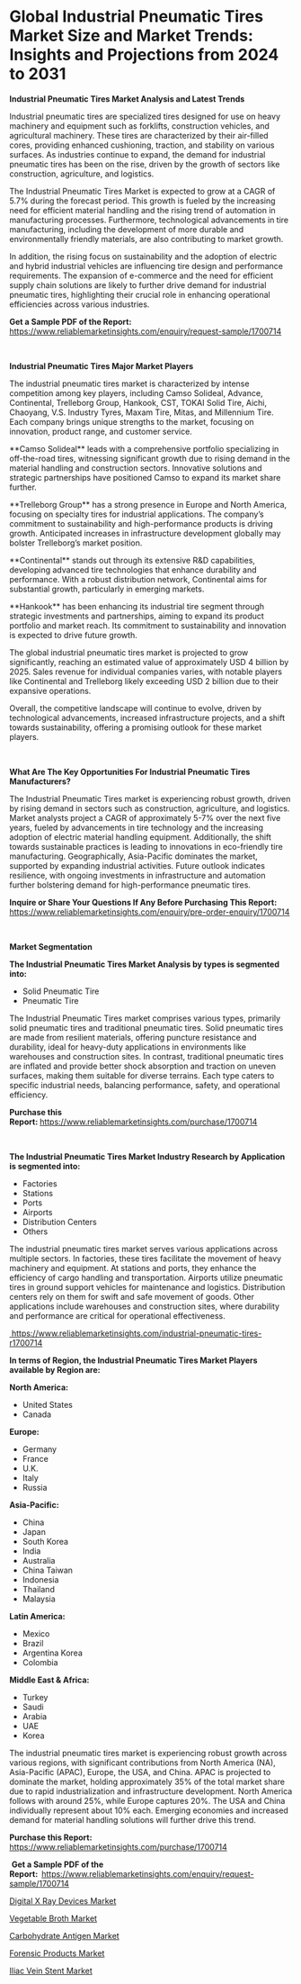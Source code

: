 <p><h1>Global Industrial Pneumatic Tires Market Size and Market Trends: Insights and Projections from 2024 to 2031</h1></p><p><strong>Industrial Pneumatic Tires Market Analysis and Latest Trends</strong></p>
<p><p>Industrial pneumatic tires are specialized tires designed for use on heavy machinery and equipment such as forklifts, construction vehicles, and agricultural machinery. These tires are characterized by their air-filled cores, providing enhanced cushioning, traction, and stability on various surfaces. As industries continue to expand, the demand for industrial pneumatic tires has been on the rise, driven by the growth of sectors like construction, agriculture, and logistics.</p><p>The Industrial Pneumatic Tires Market is expected to grow at a CAGR of 5.7% during the forecast period. This growth is fueled by the increasing need for efficient material handling and the rising trend of automation in manufacturing processes. Furthermore, technological advancements in tire manufacturing, including the development of more durable and environmentally friendly materials, are also contributing to market growth. </p><p>In addition, the rising focus on sustainability and the adoption of electric and hybrid industrial vehicles are influencing tire design and performance requirements. The expansion of e-commerce and the need for efficient supply chain solutions are likely to further drive demand for industrial pneumatic tires, highlighting their crucial role in enhancing operational efficiencies across various industries.</p></p>
<p><strong>Get a Sample PDF of the Report:&nbsp;</strong> <a href="https://www.reliablemarketinsights.com/enquiry/request-sample/1700714?utm_campaign=1589&utm_medium=2&utm_source=Github&utm_content=ia&utm_term=21102024&utm_id=industrial-pneumatic-tires">https://www.reliablemarketinsights.com/enquiry/request-sample/1700714</a></p>
<p>&nbsp;</p>
<p><strong>Industrial Pneumatic Tires Major Market Players</strong></p>
<p><p>The industrial pneumatic tires market is characterized by intense competition among key players, including Camso Solideal, Advance, Continental, Trelleborg Group, Hankook, CST, TOKAI Solid Tire, Aichi, Chaoyang, V.S. Industry Tyres, Maxam Tire, Mitas, and Millennium Tire. Each company brings unique strengths to the market, focusing on innovation, product range, and customer service.</p><p>**Camso Solideal** leads with a comprehensive portfolio specializing in off-the-road tires, witnessing significant growth due to rising demand in the material handling and construction sectors. Innovative solutions and strategic partnerships have positioned Camso to expand its market share further.</p><p>**Trelleborg Group** has a strong presence in Europe and North America, focusing on specialty tires for industrial applications. The company’s commitment to sustainability and high-performance products is driving growth. Anticipated increases in infrastructure development globally may bolster Trelleborg’s market position.</p><p>**Continental** stands out through its extensive R&D capabilities, developing advanced tire technologies that enhance durability and performance. With a robust distribution network, Continental aims for substantial growth, particularly in emerging markets.</p><p>**Hankook** has been enhancing its industrial tire segment through strategic investments and partnerships, aiming to expand its product portfolio and market reach. Its commitment to sustainability and innovation is expected to drive future growth.</p><p>The global industrial pneumatic tires market is projected to grow significantly, reaching an estimated value of approximately USD 4 billion by 2025. Sales revenue for individual companies varies, with notable players like Continental and Trelleborg likely exceeding USD 2 billion due to their expansive operations.</p><p>Overall, the competitive landscape will continue to evolve, driven by technological advancements, increased infrastructure projects, and a shift towards sustainability, offering a promising outlook for these market players.</p></p>
<p>&nbsp;</p>
<p><strong>What Are The Key Opportunities For Industrial Pneumatic Tires Manufacturers?</strong></p>
<p><p>The Industrial Pneumatic Tires market is experiencing robust growth, driven by rising demand in sectors such as construction, agriculture, and logistics. Market analysts project a CAGR of approximately 5-7% over the next five years, fueled by advancements in tire technology and the increasing adoption of electric material handling equipment. Additionally, the shift towards sustainable practices is leading to innovations in eco-friendly tire manufacturing. Geographically, Asia-Pacific dominates the market, supported by expanding industrial activities. Future outlook indicates resilience, with ongoing investments in infrastructure and automation further bolstering demand for high-performance pneumatic tires.</p></p>
<p><strong>Inquire or Share Your Questions If Any Before Purchasing This Report:</strong> <a href="https://www.reliablemarketinsights.com/enquiry/pre-order-enquiry/1700714?utm_campaign=1589&utm_medium=2&utm_source=Github&utm_content=ia&utm_term=21102024&utm_id=industrial-pneumatic-tires">https://www.reliablemarketinsights.com/enquiry/pre-order-enquiry/1700714</a></p>
<p>&nbsp;</p>
<p><strong>Market Segmentation</strong></p>
<p><strong>The Industrial Pneumatic Tires Market Analysis by types is segmented into:</strong></p>
<p><ul><li>Solid Pneumatic Tire</li><li>Pneumatic Tire</li></ul></p>
<p><p>The Industrial Pneumatic Tires market comprises various types, primarily solid pneumatic tires and traditional pneumatic tires. Solid pneumatic tires are made from resilient materials, offering puncture resistance and durability, ideal for heavy-duty applications in environments like warehouses and construction sites. In contrast, traditional pneumatic tires are inflated and provide better shock absorption and traction on uneven surfaces, making them suitable for diverse terrains. Each type caters to specific industrial needs, balancing performance, safety, and operational efficiency.</p></p>
<p><strong>Purchase this Report:&nbsp;</strong><a href="https://www.reliablemarketinsights.com/purchase/1700714?utm_campaign=1589&utm_medium=2&utm_source=Github&utm_content=ia&utm_term=21102024&utm_id=industrial-pneumatic-tires">https://www.reliablemarketinsights.com/purchase/1700714</a></p>
<p>&nbsp;</p>
<p><strong>The Industrial Pneumatic Tires Market Industry Research by Application is segmented into:</strong></p>
<p><ul><li>Factories</li><li>Stations</li><li>Ports</li><li>Airports</li><li>Distribution Centers</li><li>Others</li></ul></p>
<p><p>The industrial pneumatic tires market serves various applications across multiple sectors. In factories, these tires facilitate the movement of heavy machinery and equipment. At stations and ports, they enhance the efficiency of cargo handling and transportation. Airports utilize pneumatic tires in ground support vehicles for maintenance and logistics. Distribution centers rely on them for swift and safe movement of goods. Other applications include warehouses and construction sites, where durability and performance are critical for operational effectiveness.</p></p>
<p><a href="https://www.reliablemarketinsights.com/industrial-pneumatic-tires-r1700714?utm_campaign=1589&utm_medium=2&utm_source=Github&utm_content=ia&utm_term=21102024&utm_id=industrial-pneumatic-tires">&nbsp;https://www.reliablemarketinsights.com/industrial-pneumatic-tires-r1700714</a></p>
<p><strong>In terms of Region, the Industrial Pneumatic Tires Market Players available by Region are:</strong></p>
<p>
    <p> <strong> North America: </strong>
        <ul>
            <li>United States</li>
            <li>Canada</li>
        </ul>
        </p> 
    <p> <strong> Europe: </strong>
        <ul>
            <li>Germany</li>
            <li>France</li>
            <li>U.K.</li>
            <li>Italy</li>
            <li>Russia</li>
        </ul>
        </p> 
    <p> <strong> Asia-Pacific: </strong>
        <ul>
            <li>China</li>
            <li>Japan</li>
            <li>South Korea</li>
            <li>India</li>
            <li>Australia</li>
            <li>China Taiwan</li>
            <li>Indonesia</li>
            <li>Thailand</li>
            <li>Malaysia</li>
        </ul>
        </p> 
    <p> <strong> Latin America: </strong>
        <ul>
            <li>Mexico</li>
            <li>Brazil</li>
            <li>Argentina Korea</li>
            <li>Colombia</li>
        </ul>
        </p> 
    <p> <strong> Middle East & Africa: </strong>
        <ul>
            <li>Turkey</li>
            <li>Saudi</li>
            <li>Arabia</li>
            <li>UAE</li>
            <li>Korea</li>
        </ul>
    </p>
    </p>
<p><p>The industrial pneumatic tires market is experiencing robust growth across various regions, with significant contributions from North America (NA), Asia-Pacific (APAC), Europe, the USA, and China. APAC is projected to dominate the market, holding approximately 35% of the total market share due to rapid industrialization and infrastructure development. North America follows with around 25%, while Europe captures 20%. The USA and China individually represent about 10% each. Emerging economies and increased demand for material handling solutions will further drive this trend.</p></p>
<p><strong>Purchase this Report: </strong><a href="https://www.reliablemarketinsights.com/purchase/1700714?utm_campaign=1589&utm_medium=2&utm_source=Github&utm_content=ia&utm_term=21102024&utm_id=industrial-pneumatic-tires">https://www.reliablemarketinsights.com/purchase/1700714</a></p>
<p>&nbsp;<strong>Get a Sample PDF of the Report:&nbsp;&nbsp;</strong><a href="https://www.reliablemarketinsights.com/enquiry/request-sample/1700714?utm_campaign=1589&utm_medium=2&utm_source=Github&utm_content=ia&utm_term=21102024&utm_id=industrial-pneumatic-tires">https://www.reliablemarketinsights.com/enquiry/request-sample/1700714</a></p>
<p><strong></strong></p>
<p><p><a href="https://www.linkedin.com/pulse/deep-dive-digital-x-ray-devices-market-itstrends-segmentation-prcze?utm_campaign=1589&utm_medium=2&utm_source=Github&utm_content=ia&utm_term=21102024&utm_id=industrial-pneumatic-tires">Digital X Ray Devices Market</a></p><p><a href="https://github.com/Rekhakhatun65/Market-Research-Report-List-1/blob/main/vegetable-broth-market.md?utm_campaign=1589&utm_medium=2&utm_source=Github&utm_content=ia&utm_term=21102024&utm_id=industrial-pneumatic-tires">Vegetable Broth Market</a></p><p><a href="https://www.linkedin.com/pulse/carbohydrate-antigen-industry-sector-market-dynamics-future-jeaie?utm_campaign=1589&utm_medium=2&utm_source=Github&utm_content=ia&utm_term=21102024&utm_id=industrial-pneumatic-tires">Carbohydrate Antigen Market</a></p><p><a href="https://www.linkedin.com/pulse/global-forensic-products-nexus-sector-confluences-regional-lxqge?utm_campaign=1589&utm_medium=2&utm_source=Github&utm_content=ia&utm_term=21102024&utm_id=industrial-pneumatic-tires">Forensic Products Market</a></p><p><a href="https://www.linkedin.com/pulse/global-iliac-vein-stent-market-product-types-applications-zm2ae?utm_campaign=1589&utm_medium=2&utm_source=Github&utm_content=ia&utm_term=21102024&utm_id=industrial-pneumatic-tires">Iliac Vein Stent Market</a></p></p>